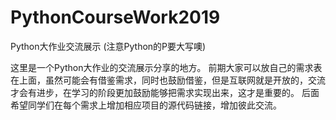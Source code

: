# PythonCourseWork2019
Python大作业交流展示
(注意Python的P要大写噢)

这里是一个Python大作业的交流展示分享的地方。
前期大家可以放自己的需求表在上面，虽然可能会有借鉴需求，同时也鼓励借鉴，但是互联网就是开放的，交流才会有进步，在学习的阶段更加鼓励能够把需求实现出来，这才是重要的。
后面希望同学们在每个需求上增加相应项目的源代码链接，增加彼此交流。


